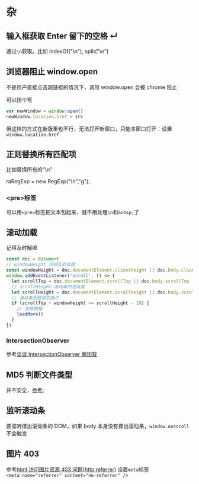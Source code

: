 # 杂

## 输入框获取 Enter 留下的空格 ↵

通过`\n`获取。比如 indexOf("\\n"), split("\\n")

## 浏览器阻止 window.open

不是用户直接点击超链接的情况下，调用 window.open 会被 chrome 阻止

可以拐个弯

```js
var newWindow = window.open()
newWindow.location.href = src
```

但这样的方式在新版里也不行，无法打开新窗口，只能本窗口打开：设置`window.location.href`

## 正则替换所有匹配项

比如替换所有的"\\n"

raRegExp = new RegExp("\\n","g");

### &lt;pre&gt;标签

可以用`<pre>`标签把文本包起来，就不用处理`\n`和`&nbsp;`了

## 滚动加载

记得及时解绑

```js
const doc = document
// windowHeight 可视区的高度
const windowHeight = doc.documentElement.clientHeight || doc.body.clientHeight
window.addEventListener('scroll', () => {
  let scrollTop = doc.documentElement.scrollTop || doc.body.scrollTop
  // scrollHeight 滚动条的总高度
  let scrollHeight = doc.documentElement.scrollHeight || doc.body.scrollHeight
  // 滚动条到底部的条件
  if (scrollTop + windowHeight >= scrollHeight - 10) {
    // 加载数据
    loadMore()
  }
})
```

### IntersectionObserver

参考[谈谈 IntersectionObserver 懒加载](https://juejin.im/post/5a7973575188257a5911a749)

## MD5 判断文件类型

并不安全，[参考](http://www.izhuyue.com/644.html);

## 监听滚动条

要监听撑出滚动条的 DOM，如果 body 本身没有撑出滚动条，`window.onscroll`不会触发

## 图片 403

参考[html 访问图片资源 403 问题(http referrer)](https://www.jianshu.com/p/56df73d0d128?utm_source=oschina-app)
设置`meta`标签  
`<meta name="referrer" content="no-referrer" />`

